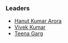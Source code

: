 ### Leaders
* [Hanut Kumar Arora](mailto:hanut.arora@owasp.org)
* [Vivek Kumar](mailto:vivek.kumar@owasp.org)
* [Teena Garg](mailto:teena.garg@owasp.org)